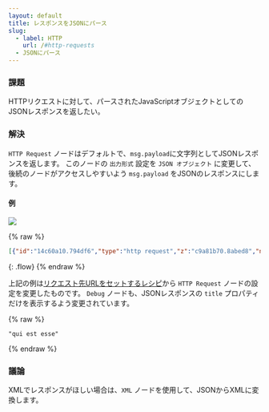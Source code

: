 ```yaml
---
layout: default
title: レスポンスをJSONにパース
slug:
  - label: HTTP
    url: /#http-requests
  - JSONにパース
---
```


### 課題

HTTPリクエストに対して、パースされたJavaScriptオブジェクトとしてのJSONレスポンスを返したい。

### 解決

<code class="node">HTTP Request</code> ノードはデフォルトで、`msg.payload`に文字列としてJSONレスポンスを返します。
このノードの `出力形式` 設定を `JSON オブジェクト` に変更して、
後続のノードがアクセスしやすいよう `msg.payload` をJSONのレスポンスにします。

#### 例

![](/images/http/parse-json-response.png)

{% raw %}
~~~json
[{"id":"14c60a10.794df6","type":"http request","z":"c9a81b70.8abed8","name":"","method":"GET","ret":"obj","url":"https://jsonplaceholder.typicode.com/posts/{{post}}","tls":"","x":390,"y":500,"wires":[["b4ea8dd4.61a05"]]},{"id":"b4ea8dd4.61a05","type":"debug","z":"c9a81b70.8abed8","name":"","active":true,"console":"false","complete":"payload.title","x":570,"y":500,"wires":[]},{"id":"3479192a.04f016","type":"inject","z":"c9a81b70.8abed8","name":"post id","topic":"","payload":"2","payloadType":"str","repeat":"","crontab":"","once":false,"x":90,"y":500,"wires":[["e69250cf.368fd"]]},{"id":"e69250cf.368fd","type":"change","z":"c9a81b70.8abed8","name":"","rules":[{"t":"set","p":"post","pt":"msg","to":"payload","tot":"msg"}],"action":"","property":"","from":"","to":"","reg":false,"x":230,"y":500,"wires":[["14c60a10.794df6"]]}]
~~~
{: .flow}
{% endraw %}

上記の例は[リクエスト先URLをセットするレシピ](set-request-url.html)から
<code class="node">HTTP Request</code> ノードの設定を変更したものです。
<code class="node">Debug</code> ノードも、JSONレスポンスの `title` プロパティだけを表示するよう変更されています。

{% raw %}
~~~text
"qui est esse"
~~~
{% endraw %}

### 議論

XMLでレスポンスがほしい場合は、<code class="node">XML</code> ノードを使用して、JSONからXMLに変換します。
